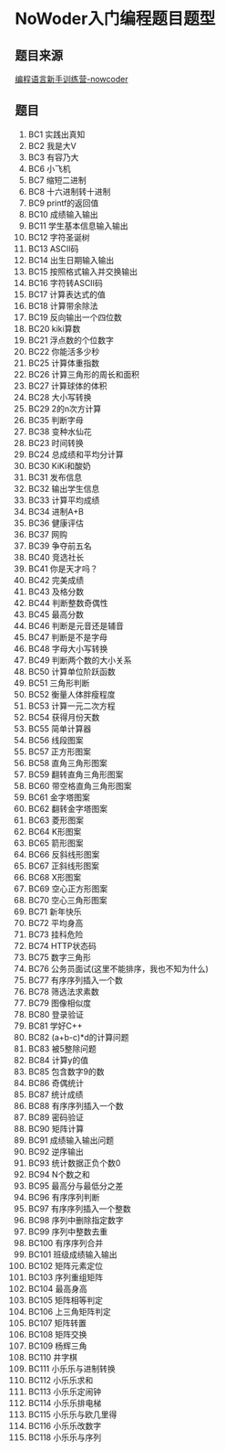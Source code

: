 # NoWoder入门编程题目题型

## 题目来源

[编程语言新手训练营-nowcoder](https://www.nowcoder.com/ta/beginner-programmers-v1)

## 题目

1. BC1 实践出真知
2. BC2 我是大V
3. BC3 有容乃大
4. BC6 小飞机
5. BC7 缩短二进制
6. BC8 十六进制转十进制
7. BC9 printf的返回值
8. BC10 成绩输入输出
9. BC11 学生基本信息输入输出
10. BC12 字符圣诞树
11. BC13 ASCII码
12. BC14 出生日期输入输出
13. BC15 按照格式输入并交换输出
14. BC16 字符转ASCII码
15. BC17 计算表达式的值
16. BC18 计算带余除法
17. BC19 反向输出一个四位数
18. BC20 kiki算数
19. BC21 浮点数的个位数字
20. BC22 你能活多少秒
21. BC25 计算体重指数
22. BC26 计算三角形的周长和面积
23. BC27 计算球体的体积
24. BC28 大小写转换
25. BC29 2的n次方计算
26. BC35 判断字母
27. BC38 变种水仙花
28. BC23 时间转换
29. BC24 总成绩和平均分计算
30. BC30 KiKi和酸奶
31. BC31 发布信息
32. BC32 输出学生信息
33. BC33 计算平均成绩
34. BC34 进制A+B
35. BC36 健康评估
36. BC37 网购
37. BC39 争夺前五名
38. BC40 竞选社长
39. BC41 你是天才吗？
40. BC42 完美成绩
41. BC43 及格分数
42. BC44 判断整数奇偶性
43. BC45 最高分数
44. BC46 判断是元音还是辅音
45. BC47 判断是不是字母
46. BC48 字母大小写转换
47. BC49 判断两个数的大小关系
48. BC50 计算单位阶跃函数
49. BC51 三角形判断
50. BC52 衡量人体胖瘦程度
51. BC53 计算一元二次方程
52. BC54 获得月份天数
53. BC55 简单计算器
54. BC56 线段图案
55. BC57 正方形图案
56. BC58 直角三角形图案
57. BC59 翻转直角三角形图案
58. BC60 带空格直角三角形图案
59. BC61 金字塔图案
60. BC62 翻转金字塔图案
61. BC63 菱形图案
62. BC64 K形图案
63. BC65 箭形图案
64. BC66 反斜线形图案
65. BC67 正斜线形图案
66. BC68 X形图案
67. BC69 空心正方形图案
68. BC70 空心三角形图案
69. BC71 新年快乐
70. BC72 平均身高
71. BC73 挂科危险
72. BC74 HTTP状态码
73. BC75 数字三角形
74. BC76 公务员面试(这里不能排序，我也不知为什么)
75. BC77 有序序列插入一个数
76. BC78 筛选法求素数
77. BC79 图像相似度
78. BC80 登录验证
79. BC81 学好C++
80. BC82 (a+b-c)*d的计算问题
81. BC83 被5整除问题
82. BC84 计算y的值
83. BC85 包含数字9的数
84. BC86 奇偶统计
85. BC87 统计成绩
86. BC88 有序序列插入一个数
87. BC89 密码验证
88. BC90 矩阵计算
89. BC91 成绩输入输出问题
90. BC92 逆序输出
91. BC93 统计数据正负个数0
92. BC94 N个数之和
93. BC95 最高分与最低分之差
94. BC96 有序序列判断
95. BC97 有序序列插入一个整数
96. BC98 序列中删除指定数字
97. BC99 序列中整数去重
98. BC100 有序序列合并
99. BC101 班级成绩输入输出
100. BC102 矩阵元素定位
101. BC103 序列重组矩阵
102. BC104 最高身高
103. BC105 矩阵相等判定
104. BC106 上三角矩阵判定
105. BC107 矩阵转置
106. BC108 矩阵交换
107. BC109 杨辉三角
108. BC110 井字棋
109. BC111 小乐乐与进制转换
110. BC112 小乐乐求和
111. BC113 小乐乐定闹钟
112. BC114 小乐乐排电梯
113. BC115 小乐乐与欧几里得
114. BC116 小乐乐改数字
115. BC118 小乐乐与序列
